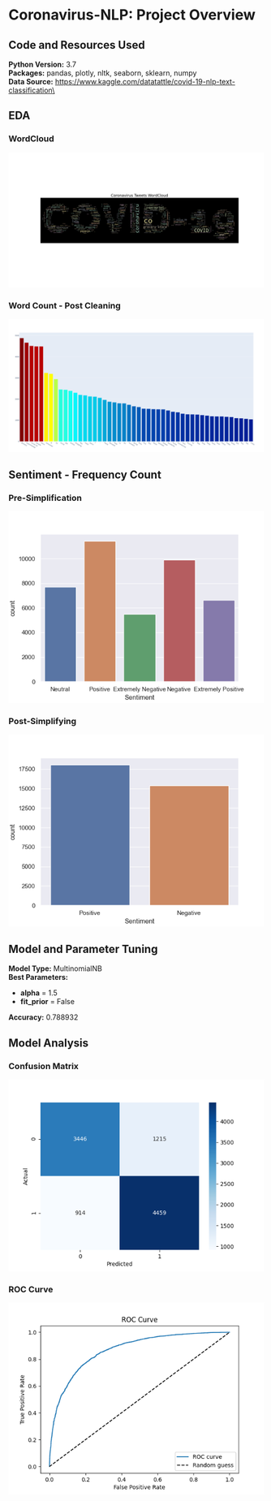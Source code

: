 # Coronavirus-NLP: Project Overview

## Code and Resources Used
**Python Version:** 3.7\
**Packages:** pandas, plotly, nltk, seaborn, sklearn, numpy\
**Data Source:** https://www.kaggle.com/datatattle/covid-19-nlp-text-classification\

## EDA
### WordCloud
![Word Cloud](https://github.com/michaelaustinfitzgerald/Coronavirus-NLP/blob/main/WordCloud.png)
### Word Count - Post Cleaning
![Word Count](https://github.com/michaelaustinfitzgerald/Coronavirus-NLP/blob/main/word_count.png)

## Sentiment - Frequency Count
### Pre-Simplification
![Pre](https://github.com/michaelaustinfitzgerald/Coronavirus-NLP/blob/main/sentiment_pre.png)
### Post-Simplifying 
![Post](https://github.com/michaelaustinfitzgerald/Coronavirus-NLP/blob/main/sentiment_post.png)

## Model and Parameter Tuning
**Model Type:** MultinomialNB\
**Best Parameters:**
* **alpha** = 1.5
* **fit_prior** = False

**Accuracy:** 0.788932
## Model Analysis
### Confusion Matrix
![Confusion Matrix](https://github.com/michaelaustinfitzgerald/Coronavirus-NLP/blob/main/cm.png)
### ROC Curve
![ROC Curve](https://github.com/michaelaustinfitzgerald/Coronavirus-NLP/blob/main/roc_curve.png)


